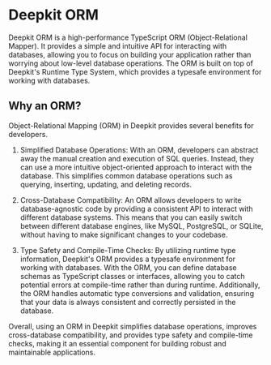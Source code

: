 # Deepkit ORM

Deepkit ORM is a high-performance TypeScript ORM (Object-Relational Mapper). It provides a simple and intuitive API for interacting with databases, allowing you to focus on building your application rather than worrying about low-level database operations. The ORM is built on top of Deepkit's Runtime Type System, which provides a typesafe environment for working with databases.

## Why an ORM?

Object-Relational Mapping (ORM) in Deepkit provides several benefits for developers.

1. Simplified Database Operations: With an ORM, developers can abstract away the manual creation and execution of SQL queries. Instead, they can use a more intuitive object-oriented approach to interact with the database. This simplifies common database operations such as querying, inserting, updating, and deleting records.

2. Cross-Database Compatibility: An ORM allows developers to write database-agnostic code by providing a consistent API to interact with different database systems. This means that you can easily switch between different database engines, like MySQL, PostgreSQL, or SQLite, without having to make significant changes to your codebase.

3. Type Safety and Compile-Time Checks: By utilizing runtime type information, Deepkit's ORM provides a typesafe environment for working with databases. With the ORM, you can define database schemas as TypeScript classes or interfaces, allowing you to catch potential errors at compile-time rather than during runtime. Additionally, the ORM handles automatic type conversions and validation, ensuring that your data is always consistent and correctly persisted in the database.

Overall, using an ORM in Deepkit simplifies database operations, improves cross-database compatibility, and provides type safety and compile-time checks, making it an essential component for building robust and maintainable applications.
